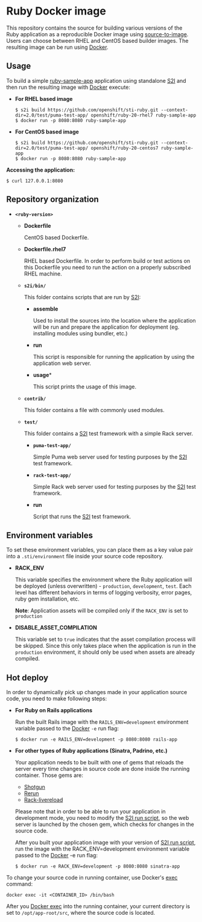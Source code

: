 Ruby Docker image
=================

This repository contains the source for building various versions of
the Ruby application as a reproducible Docker image using
[source-to-image](https://github.com/openshift/source-to-image).
Users can choose between RHEL and CentOS based builder images.
The resulting image can be run using [Docker](http://docker.io).


Usage
---------------------
To build a simple [ruby-sample-app](https://github.com/openshift/sti-ruby/tree/master/2.0/test/puma-test-app) application
using standalone [S2I](https://github.com/openshift/source-to-image) and then run the
resulting image with [Docker](http://docker.io) execute:

*  **For RHEL based image**
    ```
    $ s2i build https://github.com/openshift/sti-ruby.git --context-dir=2.0/test/puma-test-app/ openshift/ruby-20-rhel7 ruby-sample-app
    $ docker run -p 8080:8080 ruby-sample-app
    ```

*  **For CentOS based image**
    ```
    $ s2i build https://github.com/openshift/sti-ruby.git --context-dir=2.0/test/puma-test-app/ openshift/ruby-20-centos7 ruby-sample-app
    $ docker run -p 8080:8080 ruby-sample-app
    ```

**Accessing the application:**
```
$ curl 127.0.0.1:8080
```


Repository organization
------------------------
* **`<ruby-version>`**

    * **Dockerfile**

        CentOS based Dockerfile.

    * **Dockerfile.rhel7**

        RHEL based Dockerfile. In order to perform build or test actions on this
        Dockerfile you need to run the action on a properly subscribed RHEL machine.

    * **`s2i/bin/`**

        This folder contains scripts that are run by [S2I](https://github.com/openshift/source-to-image):

        *   **assemble**

            Used to install the sources into the location where the application
            will be run and prepare the application for deployment (eg. installing
            modules using bundler, etc.)

        *   **run**

            This script is responsible for running the application by using the
            application web server.

        *   **usage***

            This script prints the usage of this image.

    * **`contrib/`**

        This folder contains a file with commonly used modules.

    * **`test/`**

        This folder contains a [S2I](https://github.com/openshift/source-to-image)
        test framework with a simple Rack server.

        * **`puma-test-app/`**

            Simple Puma web server used for testing purposes by the [S2I](https://github.com/openshift/source-to-image) test framework.

        * **`rack-test-app/`**

            Simple Rack web server used for testing purposes by the [S2I](https://github.com/openshift/source-to-image) test framework.

        * **run**

            Script that runs the [S2I](https://github.com/openshift/source-to-image) test framework.


Environment variables
---------------------

To set these environment variables, you can place them as a key value pair into a `.sti/environment`
file inside your source code repository.

* **RACK_ENV**

    This variable specifies the environment where the Ruby application will be deployed (unless overwritten) - `production`, `development`, `test`.
    Each level has different behaviors in terms of logging verbosity, error pages, ruby gem installation, etc.

    **Note**: Application assets will be compiled only if the `RACK_ENV` is set to `production`

* **DISABLE_ASSET_COMPILATION**

    This variable set to `true` indicates that the asset compilation process will be skipped. Since this only takes place
    when the application is run in the `production` environment, it should only be used when assets are already compiled.

Hot deploy
---------------------
In order to dynamically pick up changes made in your application source code, you need to make following steps:

*  **For Ruby on Rails applications**

    Run the built Rails image with the `RAILS_ENV=development` environment variable passed to the [Docker](http://docker.io) `-e` run flag:
    ```
    $ docker run -e RAILS_ENV=development -p 8080:8080 rails-app
    ```
*  **For other types of Ruby applications (Sinatra, Padrino, etc.)**

    Your application needs to be built with one of gems that reloads the server every time changes in source code are done inside the running container. Those gems are:
    * [Shotgun](https://github.com/rtomayko/shotgun)
    * [Rerun](https://github.com/alexch/rerun)
    * [Rack-livereload](https://github.com/johnbintz/rack-livereload)

    Please note that in order to be able to run your application in development mode, you need to modify the [S2I run script](https://github.com/openshift/source-to-image#anatomy-of-a-builder-image), so the web server is launched by the chosen gem, which checks for changes in the source code.

    After you built your application image with your version of [S2I run script](https://github.com/openshift/source-to-image#anatomy-of-a-builder-image), run the image with the RACK_ENV=development environment variable passed to the [Docker](http://docker.io) -e run flag:
    ```
    $ docker run -e RACK_ENV=development -p 8080:8080 sinatra-app
    ```

To change your source code in running container, use Docker's [exec](http://docker.io) command:
```
docker exec -it <CONTAINER_ID> /bin/bash
```

After you [Docker exec](http://docker.io) into the running container, your current
directory is set to `/opt/app-root/src`, where the source code is located.
